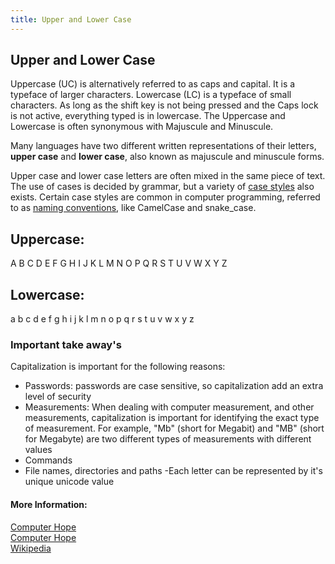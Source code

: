 ```yaml
---
title: Upper and Lower Case
---
```

## Upper and Lower Case
Uppercase (UC) is alternatively referred to as caps and capital. It is a typeface of larger characters. Lowercase (LC) is a typeface of small characters. As long as the shift key is not being pressed and the Caps lock is not active, everything typed is in lowercase. The Uppercase and Lowercase is often synonymous with Majuscule and Minuscule.

Many languages have two different written representations of their letters, **upper case** and **lower case**, also known as majuscule and minuscule forms. 

Upper case and lower case letters are often mixed in the same piece of text. The use of cases is decided by grammar, but a variety of [case styles](https://en.wikipedia.org/wiki/Letter_case#Case_styles) also exists. 
Certain case styles are common in computer programming, referred to as [naming conventions](https://guide.freecodecamp.org/javascript/naming-convention-for-javascript), like CamelCase and snake_case.

## Uppercase:
A B C D E F G H I J K L M N O P Q R S T U V W X Y Z

## Lowercase:
a b c d e f g h i j k l m n o p q r s t u v w x y z

### Important take away's
Capitalization is important for the following reasons:
- Passwords: passwords are case sensitive, so capitalization add an extra level of security
- Measurements: When dealing with computer measurement, and other measurements, capitalization is important for identifying the exact type of measurement. For example, "Mb" (short for Megabit) and "MB" (short for Megabyte) are two different types of measurements with different values
- Commands 
- File names, directories and paths
-Each letter can be represented by it's unique unicode value

#### More Information:
<a href='https://www.computerhope.com/jargon/u/uppercase.htm'>Computer Hope</a> <br>
<a href='https://www.computerhope.com/jargon/l/lowercas.htm'>Computer Hope</a> <br>
<a href='https://en.m.wikipedia.org/wiki/Letter_case'>Wikipedia</a>
